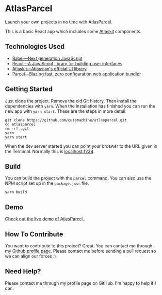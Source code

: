 # AtlasParcel

Launch your own projects in no time with AtlasParcel.

This is a basic React app which includes some [Atlaskit](https://atlaskit.atlassian.com/) components.


## Technologies Used

- [Babel—Next generation JavaScript](https://babeljs.io)
- [React—A JavaScript library for building user interfaces](https://reactjs.org/)
- [Atlaskit—Atlassian's official UI library](https://atlaskit.atlassian.com/)
- [Parcel—Blazing fast, zero configuration web application bundler](https://parceljs.org)


## Getting Started

Just clone the project. Remove the old Git history. Then install the dependencies with `yarn`. When the installation has finished you can run the new app with `yarn start`. These are the steps in more detail:

    git clone https://github.com/cutemachine/atlasparcel.git
    cd atlasparcel
    rm -rf .git
    yarn
    yarn start

When the dev server started you can point your broswer to the URL given in the Terminal. Normally this is [localhost:1234](http:localhost:1234).


## Build

You can build the project with the `parcel` command. You can also use the NPM script set up in the `package.json` file.

    yarn build


## Demo

[Check out the live demo of AtlasParcel.](http://festive-pasteur-7b6e4e.netlify.com).


## How To Contribute

You want to contribute to this project? Great. You can contact me through my [Github profile page](https://github.com/cutemachine). Please contact me before sending a pull request so we can align our forces :)


## Need Help?

Please contact me through my profile page on GitHub. I'm happy to help if I can.
